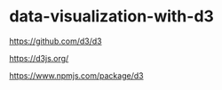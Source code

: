 # data-visualization-with-d3

<https://github.com/d3/d3>

<https://d3js.org/>

<https://www.npmjs.com/package/d3>
